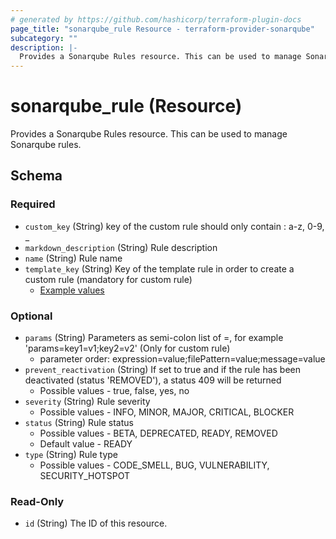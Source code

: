 ```yaml
---
# generated by https://github.com/hashicorp/terraform-plugin-docs
page_title: "sonarqube_rule Resource - terraform-provider-sonarqube"
subcategory: ""
description: |-
  Provides a Sonarqube Rules resource. This can be used to manage Sonarqube rules.
---
```


# sonarqube_rule (Resource)

Provides a Sonarqube Rules resource. This can be used to manage Sonarqube rules.



<!-- schema generated by tfplugindocs -->
## Schema

### Required

- `custom_key` (String) key of the custom rule should only contain : a-z, 0-9, \_
- `markdown_description` (String) Rule description
- `name` (String) Rule name
- `template_key` (String) Key of the template rule in order to create a custom rule (mandatory for custom rule)
  - [Example values](https://docs.sonarqube.org/latest/user-guide/rules/#header-4)

### Optional

- `params` (String) Parameters as semi-colon list of =, for example 'params=key1=v1;key2=v2' (Only for custom rule)
  - parameter order: expression=value;filePattern=value;message=value
- `prevent_reactivation` (String) If set to true and if the rule has been deactivated (status 'REMOVED'), a status 409 will be returned
  - Possible values - true, false, yes, no
- `severity` (String) Rule severity
  - Possible values - INFO, MINOR, MAJOR, CRITICAL, BLOCKER
- `status` (String) Rule status
  - Possible values - BETA, DEPRECATED, READY, REMOVED
  - Default value - READY
- `type` (String) Rule type
  - Possible values - CODE_SMELL, BUG, VULNERABILITY, SECURITY_HOTSPOT

### Read-Only

- `id` (String) The ID of this resource.
